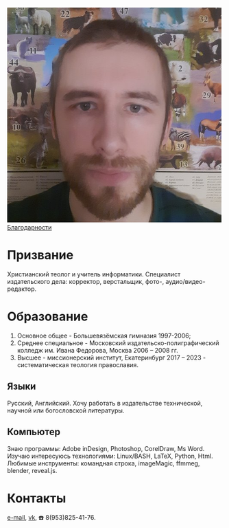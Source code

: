 ![Фото на фоне животных](photo.jpg)
[Благодарности](gratitude.md)

# Призвание
Христианский теолог и учитель информатики. Специалист издательского дела: корректор, верстальщик, фото-, аудио/видео-редактор.

# Образование
1. Основное общее - Большевязёмская гимназия 1997-2006;
2. Среднее специальное - Московский издательско-полиграфический колледж им. Ивана Федорова, Москва 2006 – 2008 гг.
3. Высшее - миссионерский институт, Екатеринбург 2017 – 2023 - систематическая теология православия.

## Языки 
Русский, Английский. 
Хочу работать в издательстве технической, научной или богословской литературы.

## Компьютер
Знаю программы: Adobe inDesign,  Photoshop, CorelDraw, Ms Word.
Изучаю интересуюсь технологиями: Linux/BASH, LaTeX, Python, Html.
Любимые инструменты: командная строка, imageMagic, ffmmeg, blender, reveal.js.

# Контакты 
[e-mail](kirilnazarov@gmail.com), 
[vk](https://vk.com/nazarov_ki), 
☎️ 8(953)825-41-76.


<!---
NazarovKI/NazarovKI is a ✨ special ✨ repository because its `README.md` (this file) appears on your GitHub profile.
You can click the Preview link to take a look at your changes.
--->
